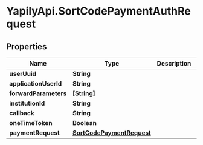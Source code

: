 # YapilyApi.SortCodePaymentAuthRequest

## Properties
Name | Type | Description | Notes
------------ | ------------- | ------------- | -------------
**userUuid** | **String** |  | [optional] 
**applicationUserId** | **String** |  | [optional] 
**forwardParameters** | **[String]** |  | [optional] 
**institutionId** | **String** |  | 
**callback** | **String** |  | 
**oneTimeToken** | **Boolean** |  | 
**paymentRequest** | [**SortCodePaymentRequest**](SortCodePaymentRequest.md) |  | 


